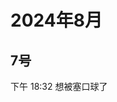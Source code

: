 # 2024年8月

<script setup lang="ts">
import { QTagColors } from 'fake-qq-ui';

</script>

## 7号

<q-window title="Minecraft资源群">

<q-tip>下午 18:32</q-tip>
<q-text name="蜜桃酱可爱捏🤤" tag="LV100 xxx" :tag-color="QTagColors.purple"
avatar="https://q2.qlogo.cn/headimg_dl?dst_uin=2944162986&spec=100">想被塞口球了</q-text>

</q-window>


